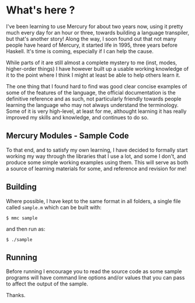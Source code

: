 # What's here ?

I've been learning to use Mercury for about two years now, using it pretty
much every day for an hour or three, towards building a language transpiler,
but that's another story! Along the way, I soon found out that not many people
have heard of Mercury, it started life in 1995, three years before Haskell.
It's time is coming, especially if I can help the cause.

While parts of it are still almost a complete mystery to me (inst, modes,
higher-order things) I have however built up a usable working knowledge of it
to the point where I think I might at least be able to help others learn it.

The one thing that I found hard to find was good clear concise examples of
some of the features of the language, the official documentation is the
definitive reference and as such, not particularly friendly towards people
learning the language who may not always understand the terminology. Some of
it is very high-level, at least for me, althought learning it has really
improved my skills and knowledge, and continues to do so.


## Mercury Modules - Sample Code

To that end, and to satisfy my own learning, I have decided to formally start
working my way through the libraries that I use a lot, and some I don't, and
produce some simple working examples using them. This will serve as both a
source of learning materials for some, and reference and revision for me!


## Building

Where possible, I have kept to the same format in all folders, a single file
called `sample.m` which can be built with:

    $ mmc sample

and then run as:

    $ ./sample


## Running

Before running I encourage you to read the source code as some sample programs
will have command line options and/or values that you can pass to affect the
output of the sample.


Thanks.

